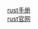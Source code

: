 


[rust手册](https://xxchang.github.io/embedonomicon/memory-layout.html#%E9%93%BE%E6%8E%A5%E5%99%A8%E8%84%9A%E6%9C%AC%E9%83%A8%E5%88%86)  
[rust官网](https://www.rust-lang.org/zh-CN/)  